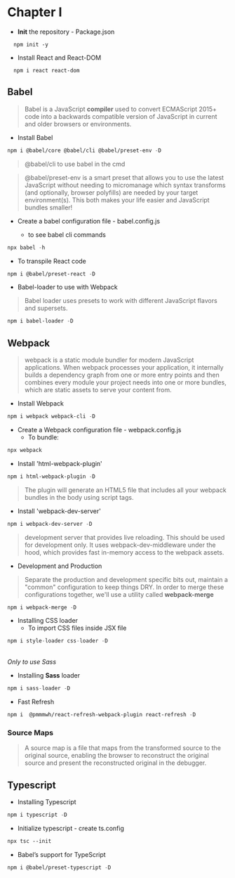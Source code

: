 # Chapter I

- **Init** the repository - Package.json
```
  npm init -y
```
- Install React and React-DOM
```
  npm i react react-dom
```

## Babel

> Babel is a JavaScript **compiler** used to convert ECMAScript 2015+ code into a backwards compatible version of JavaScript in current and older browsers or environments.

- Install Babel

```cl
npm i @babel/core @babel/cli @babel/preset-env -D
```

> @babel/cli to use babel in the cmd

> @babel/preset-env is a smart preset that allows you to use the latest JavaScript without needing to micromanage which syntax transforms (and optionally, browser polyfills) are needed by your target environment(s). This both makes your life easier and JavaScript bundles smaller!

- Create a babel configuration file - babel.config.js

  - to see babel cli commands
```cl
npx babel -h
```

- To transpile React code

```cl
npm i @babel/preset-react -D
```

- Babel-loader to use with Webpack
> Babel loader uses presets to work with different JavaScript flavors and supersets.

```cl
npm i babel-loader -D
```

## Webpack

>  webpack is a static module bundler for modern JavaScript applications. When webpack processes your application, it internally builds a dependency graph from one or more entry points and then combines every module your project needs into one or more bundles, which are static assets to serve your content from.

- Install Webpack

```cl
npm i webpack webpack-cli -D
```

- Create a Webpack configuration file - webpack.config.js
  - To bundle:
```cl
npx webpack
```

- Install 'html-webpack-plugin'

```cl
npm i html-webpack-plugin -D
```

> The plugin will generate an HTML5 file that includes all your webpack bundles in the body using script tags.

- Install 'webpack-dev-server'

```cl
npm i webpack-dev-server -D
```

> development server that provides live reloading. This should be used for development only. It uses webpack-dev-middleware under the hood, which provides fast in-memory access to the webpack assets.

- Development and Production
> Separate the production and development specific bits out, maintain a "common" configuration to keep things DRY. In order to merge these configurations together, we'll use a utility called **webpack-merge**
```cl
npm i webpack-merge -D
```

- Installing CSS loader
  - To import CSS files inside JSX file
```cs
npm i style-loader css-loader -D
```
\
*Only to use Sass*
- Installing **Sass** loader
```cs
npm i sass-loader -D
```

- Fast Refresh
```cl
npm i  @pmmmwh/react-refresh-webpack-plugin react-refresh -D
```

### Source Maps
 > A source map is a file that maps from the transformed source to the original source, enabling the browser to reconstruct the original source and present the reconstructed original in the debugger.

## Typescript

- Installing Typescript

```cl
npm i typescript -D
```

- Initialize typescript - create ts.config
```cl
npx tsc --init
```

- Babel’s support for TypeScript
```cl
npm i @babel/preset-typescript -D
```